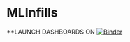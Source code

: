 # MLInfills

**LAUNCH DASHBOARDS ON [![Binder](https://mybinder.org/badge_logo.svg)](https://mybinder.org/v2/gh/iamiz/MLInfills/HEAD)